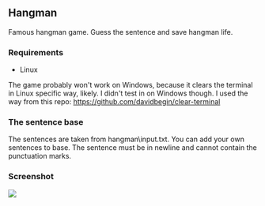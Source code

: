 ## Hangman

Famous hangman game. Guess the sentence and save hangman life.

### Requirements

+ Linux

The game probably won't work on Windows, because it clears the terminal in Linux specific way, likely. I didn't test in on Windows though.
I used the way from this repo: https://github.com/davidbegin/clear-terminal

### The sentence base

The sentences are taken from hangman\input.txt. You can add your own sentences to base. The sentence must be in newline and cannot contain the punctuation marks.

### Screenshot

<img src='https://github.com/katecpp/Hangman/blob/master/hangman/screenshot/hangman.png?raw=true'/>
